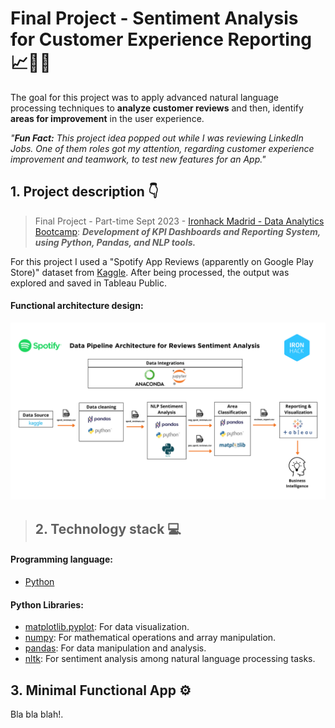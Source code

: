 # **Final Project - Sentiment Analysis for Customer Experience Reporting 📈📲🎵**

The goal for this project was to apply advanced natural language processing techniques to **analyze customer reviews** and then, identify **areas for improvement** in the user experience.

*"**Fun Fact:** This project idea popped out while I was reviewing LinkedIn Jobs. One of them roles got my attention, regarding customer experience improvement and teamwork, to test new features for an App."*

## 1. Project description 👇
> Final Project - Part-time Sept 2023 - [Ironhack Madrid - Data Analytics Bootcamp](https://www.ironhack.com/es-en/data-analytics):
> **_Development of KPI Dashboards and Reporting System, using Python, Pandas, and NLP tools._**

For this project I used a "Spotify App Reviews (apparently on Google Play Store)" dataset from [Kaggle](https://www.kaggle.com/datasets/mfaaris/spotify-app-reviews-2022). After being processed, the output was explored and saved in Tableau Public.

#### Functional architecture design:

![Spoti_pipeline](https://github.com/AndrewBavuels/Final-Project-Sentiment-Analysis-for-Customer-Experience-Reporting/blob/main/images/pipeline.png)
>
> ## **2. Technology stack 💻**

#### Programming language:
- [Python](https://docs.python.org/3/)


#### Python Libraries:
- [matplotlib.pyplot](https://matplotlib.org/stable/contents.html): For data visualization.
- [numpy](https://numpy.org/doc/stable/): For mathematical operations and array manipulation.
- [pandas](https://pandas.pydata.org/docs/reference/frame.html): For data manipulation and analysis.
- [nltk](https://nltk.org/): For sentiment analysis among natural language processing tasks.

## **3. Minimal Functional App ⚙️**

Bla bla blah!.
